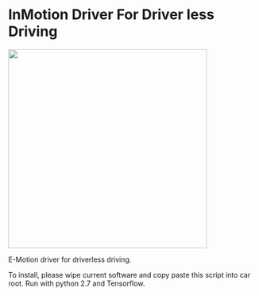 # InMotion Driver For Driver less Driving

<img src="https://serpentine.ai/wp-content/uploads/2019/02/Final-design-serpentine.png" width="400px">

E-Motion driver for driverless driving.

To install, please wipe current software and copy paste this script into car root. Run with python 2.7 and Tensorflow.
